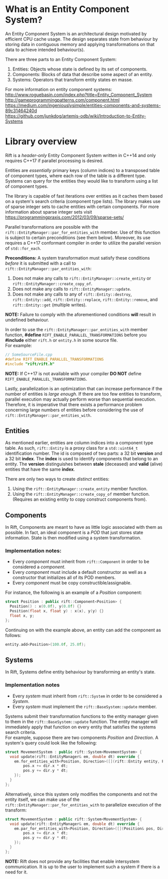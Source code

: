 # What is an Entity Component System?
An Entity Component System is an architectural design motivated by efficient CPU cache usage. The design separates state from behaviour by storing data in contiguous memory and applying transformations on that data to achieve intended behaviour(s).

There are three parts to an Entity Component System:
1. Entities:   Objects whose state is defined by its set of components.
1. Components: Blocks of data that describe some aspect of an entity.
1. Systems:    Operators that transform entity states en masse.

For more information on entity component systems:   
http://www.roguebasin.com/index.php?title=Entity_Component_System  
http://gameprogrammingpatterns.com/component.html   
https://medium.com/ingeniouslysimple/entities-components-and-systems-89c31464240d  
https://github.com/junkdog/artemis-odb/wiki/Introduction-to-Entity-Systems   

# Library overview
Rift is a *header-only* Entity Component System written in C++14 and only requires C++17 if parallel processing is desired. 

Entities are *essentially* primary keys (column indices) to a transposed table of component types, where each row of the table is a different type. Systems can query for the entities they would like to transform using a list of component types. 

The library is capable of fast iterations over entities as it caches them based on a system's search criteria (component type lists). The library makes use of sparse integer sets to cache entities with certain components. For more information about sparse integer sets visit https://programmingpraxis.com/2012/03/09/sparse-sets/

Parallel transformations are possible with the `rift::EntityManager::par_for_entities_with` member. Use of this function is subject to certain preconditions (see them below). Moreover, its use requires a C++17 conformant compiler in order to utilize the parallel version of `std::for_each`.

**Preconditions:**
A system transformation must satisfy these conditions *before* it is submitted with a call to `rift::EntityManager::par_entities_with`:
1. Does not make any calls to `rift::EntityManager::create_entity` or `rift::EntityManager::create_copy_of`.
1. Does not make any calls to `rift::EntityManager::update`.
1. Does not make any calls to any of `rift::Entity::destroy`, `rift::Entity::add`, `rift::Entity::replace`, `rift::Entity::remove`, and `rift::Entity::get` (multiple writes).   

**NOTE:** Failure to comply with the aforementioned conditions **will** result in undefined behaviour.

In order to use the `rift::EntityManager::par_entities_with` member function, **#define** `RIFT_ENABLE_PARALLEL_TRANSFORMATIONS` before you **#include** either `rift.h` or `entity.h` in some source file.   
For example:
```cpp
// SomeSourceFile.cpp
#define RIFT_ENABLE_PARALLEL_TRANSFORMATIONS
#include "rift/rift.h"
``` 
**NOTE:** If C++17 is not available with your compiler **DO NOT** define `RIFT_ENABLE_PARALLEL_TRANSFORMATIONS`.

Lastly, parallelization is an optimization that can increase performance if the number of entities is *large enough*. If there are too few entities to transform, parallel execution may actually perform worse than sequential execution. Therefore, it is imperative that there exists a performance problem concerning large numbers of entities before considering the use of `rift::EntityManager::par_entities_with`.

## Entities
As mentioned earlier, entities are column indices into a component type table. As such, `rift::Entity` is a proxy class for a `std::uint64_t` identification number. The id is composed of two parts: a 32 bit **version** and a 32 bit **index**. The **index** is used to identify components that belong to an entity. The **version** distinguishes between **stale** (deceased) and **valid** (alive) entities that have the same **index**.   

There are only two ways to create *distinct* entities:
1. Using the `rift::EntityManager::create_entity` member function.
1. Using the `rift::EntityManager::create_copy_of` member function. (Requires an existing entity to copy construct components from).   

## Components 
In Rift, Components are meant to have as little logic associated with them as possible. In fact, an ideal component is a *POD* that just stores state information. State is then modified using a system transformation.
### Implementation notes:
- Every *component* must inherit from `rift::Component` in order to be considered a *component*.
- Every *component* must include a default constructor as well as a constructor that initializes all of its POD members. 
- Every *component* must be copy constructible/assignable.   

For instance, the following is an example of a *Position* component:
```cpp
struct Position : public rift::Component<Position> {
  Position() : x(0.0f), y(0.0f) {}
  Position(float x, float y) : x(x), y(y) {}
  float x, y;
};
```
Continuing on with the example above, an entity can add the component as follows:
```cpp
entity.add<Position>(100.0f, 25.0f);
```

## Systems
In Rift, Systems define entity behaviour by transforming an entity's state.
### Implementation notes
- Every *system* must inherit from `rift::System` in order to be considered a *System*. 
- Every *system* must implement the `rift::BaseSystem::update` member.

Systems submit their transformation functions to the entity manager given to them in the `rift::BaseSystem::update` function. The entity manager will immediately apply that function on every entity that satisfies the systems search criteria.   
For example, suppose there are two components *Position* and *Direction*. A system's query could look like the following:
```cpp
struct MovementSystem : public rift::System<MovementSystem> {
  void update(rift::EntityManager& em, double dt) override {
    em.for_entities_with<Position, Direction>([](rift::Entity entity, Position& pos, Direction& dir){
        pos.x += dir.x * dt;
        pos.y += dir.y * dt;
    });
  }
};
```

Alternatively, since this system only modifies the components and not the entity itself, we can make use of the `rift::EntityManager::par_for_entities_with` to parallelize execution of the transform:
```cpp
struct MovementSystem : public rift::System<MovementSystem> {
  void update(rift::EntityManager& em, double dt) override {
    em.par_for_entities_with<Position, Direction>([](Position& pos, Direction& dir){
        pos.x += dir.x * dt;
        pos.y += dir.y * dt;
    });
  }
};
```

**NOTE:** Rift does not provide any facilities that enable intersystem communication. It is up to the user to implement such a system if there is a need for it. 
